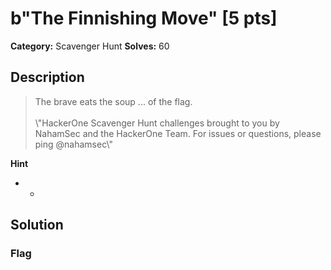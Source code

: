 # b"The Finnishing Move" [5 pts]

**Category:** Scavenger Hunt
**Solves:** 60

## Description
>The brave eats the soup ... of the flag.<br><br>\\"HackerOne Scavenger Hunt challenges brought to you by NahamSec and the HackerOne Team. For issues or questions, please ping @nahamsec\\"

**Hint**
* -

## Solution

### Flag

